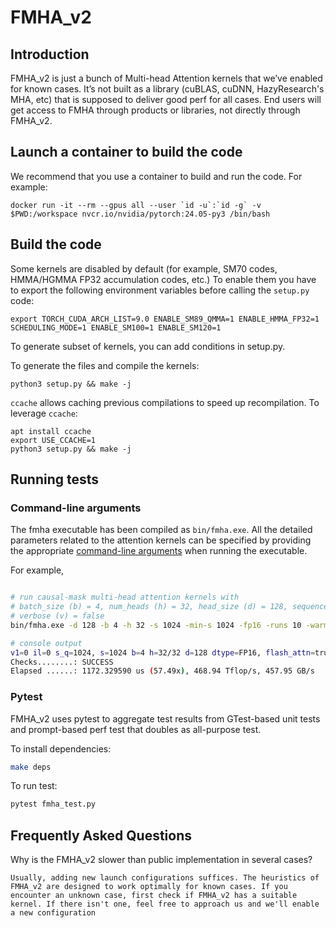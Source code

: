 # FMHA_v2

## Introduction

FMHA_v2 is just a bunch of Multi-head Attention kernels that we’ve enabled for known cases. It’s not built as a library (cuBLAS, cuDNN, HazyResearch's MHA, etc) that is supposed to deliver good perf for all cases. End users will get access to FMHA through products or libraries, not directly through FMHA_v2.

## Launch a container to build the code

We recommend that you use a container to build and run the code. For example:
```
docker run -it --rm --gpus all --user `id -u`:`id -g` -v $PWD:/workspace nvcr.io/nvidia/pytorch:24.05-py3 /bin/bash
```

## Build the code

Some kernels are disabled by default (for example, SM70 codes, HMMA/HGMMA FP32 accumulation codes, etc.)
To enable them you have to export the following environment variables before calling
the `setup.py` code:
```
export TORCH_CUDA_ARCH_LIST=9.0 ENABLE_SM89_QMMA=1 ENABLE_HMMA_FP32=1 SCHEDULING_MODE=1 ENABLE_SM100=1 ENABLE_SM120=1
```

To generate subset of kernels, you can add conditions in setup.py.

To generate the files and compile the kernels:
```
python3 setup.py && make -j
```

`ccache` allows caching previous compilations to speed up recompilation. To leverage `ccache`:
```
apt install ccache
export USE_CCACHE=1
python3 setup.py && make -j
```

## Running tests

### Command-line arguments

The fmha executable has been compiled as `bin/fmha.exe`. All the detailed parameters related to the attention kernels can be specified by providing the appropriate [command-line arguments](src/fused_multihead_attention.cpp#L679) when running
the executable.

For example,

```bash

# run causal-mask multi-head attention kernels with
# batch_size (b) = 4, num_heads (h) = 32, head_size (d) = 128, sequence_length (s) = 1024, data_type = fp16.
# verbose (v) = false
bin/fmha.exe -d 128 -b 4 -h 32 -s 1024 -min-s 1024 -fp16 -runs 10 -warm-up-runs 100 -causal-mask -v 0

# console output
v1=0 il=0 s_q=1024, s=1024 b=4 h=32/32 d=128 dtype=FP16, flash_attn=true, warp_spec=true, mask=causal, alibi=false, attn=mha, paged_kv=false, wm=4 wn=1
Checks........: SUCCESS
Elapsed ......: 1172.329590 us (57.49x), 468.94 Tflop/s, 457.95 GB/s
```

### Pytest

FMHA_v2 uses pytest to aggregate test results from GTest-based unit tests and prompt-based perf
test that doubles as all-purpose test.

To install dependencies:

```bash
make deps
```

To run test:

```bash
pytest fmha_test.py
```

## Frequently Asked Questions

Why is the FMHA_v2 slower than public implementation in several cases?

```
Usually, adding new launch configurations suffices. The heuristics of FMHA_v2 are designed to work optimally for known cases. If you encounter an unknown case, first check if FMHA_v2 has a suitable kernel. If there isn't one, feel free to approach us and we'll enable a new configuration
```

